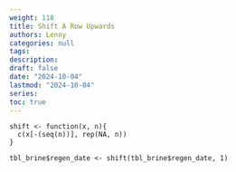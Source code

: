 ```yaml
---
weight: 118
title: Shift A Row Upwards
authors: Lenny
categories: null
tags: 
description: 
draft: false
date: "2024-10-04"
lastmod: "2024-10-04"
series:
toc: true
---
```



<!--more-->

```
shift <- function(x, n){
  c(x[-(seq(n))], rep(NA, n))
}
 
tbl_brine$regen_date <- shift(tbl_brine$regen_date, 1)
```